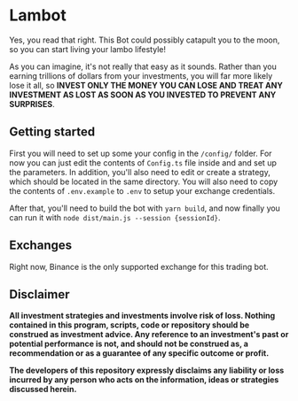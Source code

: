 # Lambot

Yes, you read that right. This Bot could possibly catapult you to the moon, so you can start living your lambo lifestyle!

As you can imagine, it's not really that easy as it sounds. Rather than you earning trillions of dollars from your investments, you will far more likely lose it all, so **INVEST ONLY THE MONEY YOU CAN LOSE AND TREAT ANY INVESTMENT AS LOST AS SOON AS YOU INVESTED TO PREVENT ANY SURPRISES**.

## Getting started

First you will need to set up some your config in the `/config/` folder. For now you can just edit the contents of `Config.ts` file inside and and set up the parameters. In addition, you'll also need to edit or create a strategy, which should be located in the same directory. You will also need to copy the contents of `.env.example` to `.env` to setup your exchange credentials.

After that, you'll need to build the bot with `yarn build`, and now finally you can run it with `node dist/main.js --session {sessionId}`.

## Exchanges

Right now, Binance is the only supported exchange for this trading bot.

## Disclaimer

**All investment strategies and investments involve risk of loss.
Nothing contained in this program, scripts, code or repository should be construed as investment advice.
Any reference to an investment's past or potential performance is not,
and should not be construed as, a recommendation or as a guarantee of any specific outcome or profit.**

**The developers of this repository expressly disclaims any liability or loss
incurred by any person who acts on the information, ideas or strategies discussed herein.**
